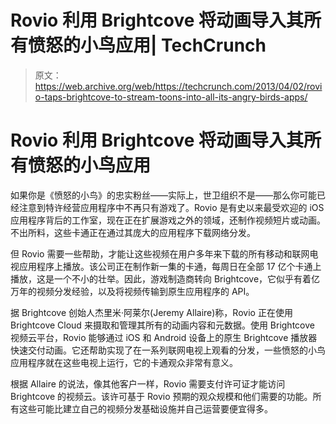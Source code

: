 # Rovio 利用 Brightcove 将动画导入其所有愤怒的小鸟应用| TechCrunch

> 原文：<https://web.archive.org/web/https://techcrunch.com/2013/04/02/rovio-taps-brightcove-to-stream-toons-into-all-its-angry-birds-apps/>

# Rovio 利用 Brightcove 将动画导入其所有愤怒的小鸟应用

如果你是《愤怒的小鸟》的忠实粉丝——实际上，世卫组织不是——那么你可能已经注意到特许经营应用程序中不再只有游戏了。Rovio 是有史以来最受欢迎的 iOS 应用程序背后的工作室，现在正在扩展游戏之外的领域，还制作视频短片或动画。不出所料，这些卡通正在通过其庞大的应用程序下载网络分发。

但 Rovio 需要一些帮助，才能让这些视频在用户多年来下载的所有移动和联网电视应用程序上播放。该公司正在制作新一集的卡通，每周日在全部 17 亿个卡通上播放，这是一个不小的壮举。因此，游戏制造商转向 Brightcove，它似乎有着亿万年的视频分发经验，以及将视频传输到原生应用程序的 API。

据 Brightcove 创始人杰里米·阿莱尔(Jeremy Allaire)称，Rovio 正在使用 Brightcove Cloud 来摄取和管理其所有的动画内容和元数据。使用 Brightcove 视频云平台，Rovio 能够通过 iOS 和 Android 设备上的原生 Brightcove 播放器快速交付动画。它还帮助实现了在一系列联网电视上观看的分发，一些愤怒的小鸟应用程序就在这些电视上运行，它的卡通观众非常有意义。

根据 Allaire 的说法，像其他客户一样，Rovio 需要支付许可证才能访问 Brightcove 的视频云。该许可基于 Rovio 预期的观众规模和他们需要的功能。所有这些可能比建立自己的视频分发基础设施并自己运营要便宜得多。